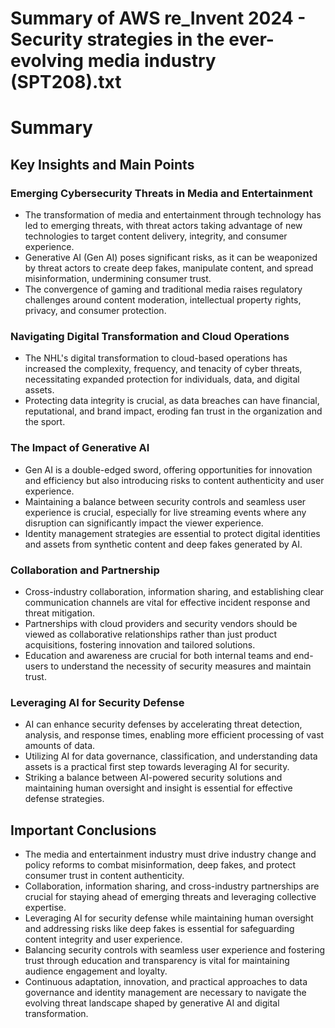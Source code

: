 # Summary of AWS re_Invent 2024 - Security strategies in the ever-evolving media industry (SPT208).txt

# Summary

## Key Insights and Main Points

### Emerging Cybersecurity Threats in Media and Entertainment

- The transformation of media and entertainment through technology has led to emerging threats, with threat actors taking advantage of new technologies to target content delivery, integrity, and consumer experience.
- Generative AI (Gen AI) poses significant risks, as it can be weaponized by threat actors to create deep fakes, manipulate content, and spread misinformation, undermining consumer trust.
- The convergence of gaming and traditional media raises regulatory challenges around content moderation, intellectual property rights, privacy, and consumer protection.

### Navigating Digital Transformation and Cloud Operations

- The NHL's digital transformation to cloud-based operations has increased the complexity, frequency, and tenacity of cyber threats, necessitating expanded protection for individuals, data, and digital assets.
- Protecting data integrity is crucial, as data breaches can have financial, reputational, and brand impact, eroding fan trust in the organization and the sport.

### The Impact of Generative AI

- Gen AI is a double-edged sword, offering opportunities for innovation and efficiency but also introducing risks to content authenticity and user experience.
- Maintaining a balance between security controls and seamless user experience is crucial, especially for live streaming events where any disruption can significantly impact the viewer experience.
- Identity management strategies are essential to protect digital identities and assets from synthetic content and deep fakes generated by AI.

### Collaboration and Partnership

- Cross-industry collaboration, information sharing, and establishing clear communication channels are vital for effective incident response and threat mitigation.
- Partnerships with cloud providers and security vendors should be viewed as collaborative relationships rather than just product acquisitions, fostering innovation and tailored solutions.
- Education and awareness are crucial for both internal teams and end-users to understand the necessity of security measures and maintain trust.

### Leveraging AI for Security Defense

- AI can enhance security defenses by accelerating threat detection, analysis, and response times, enabling more efficient processing of vast amounts of data.
- Utilizing AI for data governance, classification, and understanding data assets is a practical first step towards leveraging AI for security.
- Striking a balance between AI-powered security solutions and maintaining human oversight and insight is essential for effective defense strategies.

## Important Conclusions

- The media and entertainment industry must drive industry change and policy reforms to combat misinformation, deep fakes, and protect consumer trust in content authenticity.
- Collaboration, information sharing, and cross-industry partnerships are crucial for staying ahead of emerging threats and leveraging collective expertise.
- Leveraging AI for security defense while maintaining human oversight and addressing risks like deep fakes is essential for safeguarding content integrity and user experience.
- Balancing security controls with seamless user experience and fostering trust through education and transparency is vital for maintaining audience engagement and loyalty.
- Continuous adaptation, innovation, and practical approaches to data governance and identity management are necessary to navigate the evolving threat landscape shaped by generative AI and digital transformation.